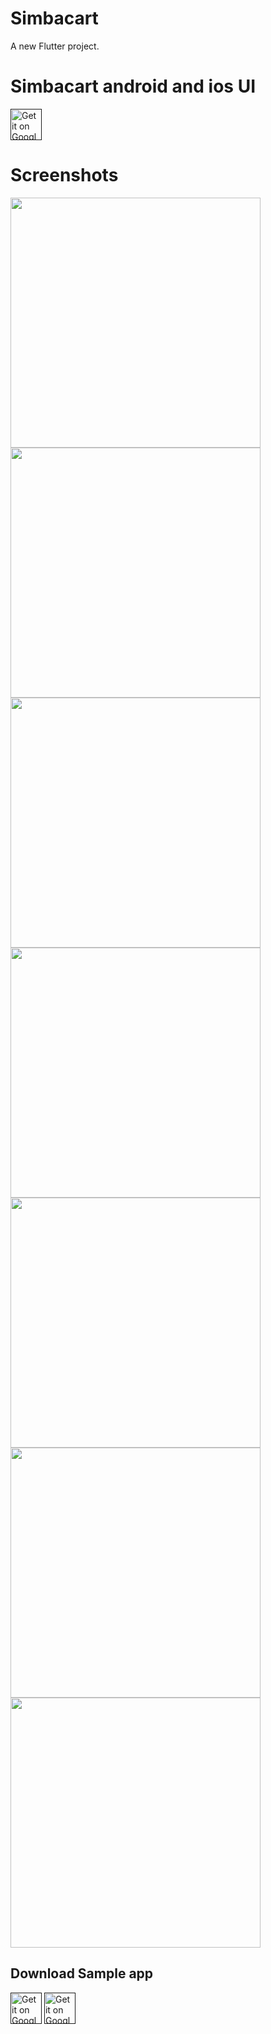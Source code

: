 # Simbacart

A new Flutter project.

# Simbacart android and ios UI

<a href=''><img alt='Get it on Google Play' src='https://play.google.com/intl/en_us/badges/images/generic/en_badge_web_generic.png' height="50px"/></a>


# Screenshots

<img src='s/1.jpg' height="400px"/>
<img src='s/2.jpg' height="400px"/>
<img src='s/3.jpg' height="400px"/>
<img src='s/4.jpg' height="400px"/>
<img src='s/5.jpg' height="400px"/>
<img src='s/6.jpg' height="400px"/>
<img src='s/7.jpg' height="400px"/>

## Download Sample app
<a href=''><img alt='Get it on Google Play' src='s/p.png' height="50px"/></a>
<a href=''><img alt='Get it on Google Play' src='s/p.png' height="50px"/></a>


